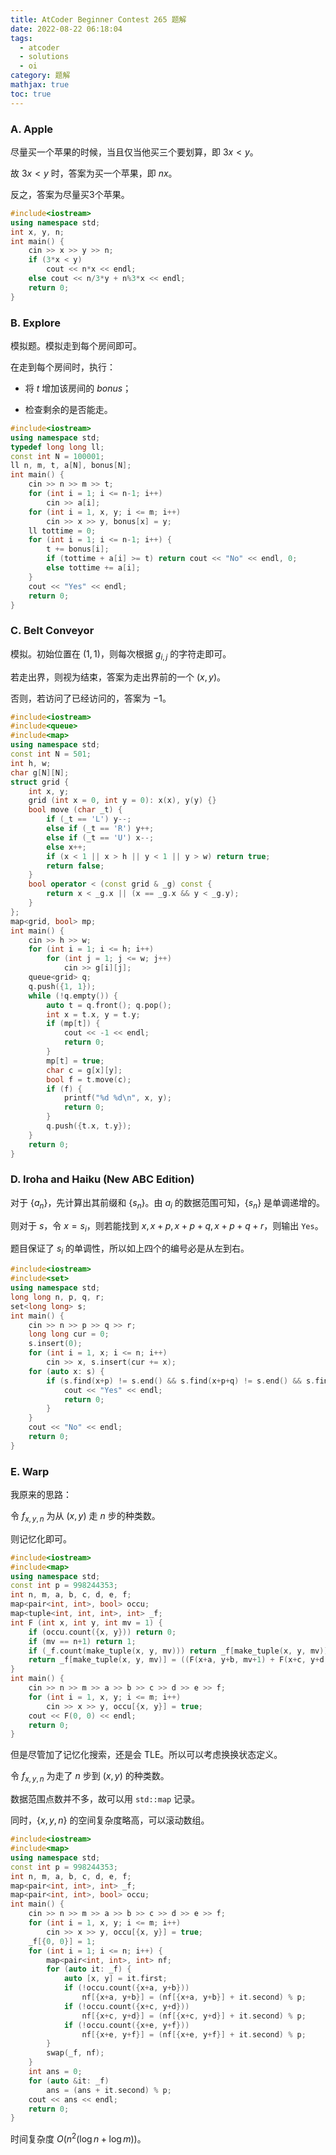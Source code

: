 ```yaml
---
title: AtCoder Beginner Contest 265 题解
date: 2022-08-22 06:18:04
tags:
  - atcoder
  - solutions
  - oi
category: 题解
mathjax: true
toc: true
---
```

### A. Apple

尽量买一个苹果的时候，当且仅当他买三个要划算，即 $3x < y$。

故 $3x < y$ 时，答案为买一个苹果，即 $nx$。

反之，答案为尽量买$3$个苹果。

```c++
#include<iostream>
using namespace std;
int x, y, n;
int main() {
    cin >> x >> y >> n;
    if (3*x < y)
        cout << n*x << endl;
    else cout << n/3*y + n%3*x << endl;
    return 0;
}
```

### B. Explore

模拟题。模拟走到每个房间即可。

在走到每个房间时，执行：

- 将 $t$ 增加该房间的 $bonus$；

- 检查剩余的是否能走。

```c++
#include<iostream>
using namespace std;
typedef long long ll;
const int N = 100001;
ll n, m, t, a[N], bonus[N];
int main() {
    cin >> n >> m >> t;
    for (int i = 1; i <= n-1; i++)
        cin >> a[i];
    for (int i = 1, x, y; i <= m; i++)
        cin >> x >> y, bonus[x] = y;
    ll tottime = 0;
    for (int i = 1; i <= n-1; i++) {
        t += bonus[i];
        if (tottime + a[i] >= t) return cout << "No" << endl, 0;
        else tottime += a[i];
    }
    cout << "Yes" << endl;
    return 0;
}
```

### C. Belt Conveyor

模拟。初始位置在 $(1, 1)$，则每次根据 $g_{i, j}$ 的字符走即可。

若走出界，则视为结束，答案为走出界前的一个 $(x, y)$。

否则，若访问了已经访问的，答案为 $-1$。

```c++
#include<iostream>
#include<queue>
#include<map>
using namespace std;
const int N = 501;
int h, w;
char g[N][N];
struct grid {
    int x, y;
    grid (int x = 0, int y = 0): x(x), y(y) {}
    bool move (char _t) {
        if (_t == 'L') y--;
        else if (_t == 'R') y++;
        else if (_t == 'U') x--;
        else x++;
        if (x < 1 || x > h || y < 1 || y > w) return true;
        return false;
    }
    bool operator < (const grid & _g) const {
        return x < _g.x || (x == _g.x && y < _g.y);
    }
};
map<grid, bool> mp;
int main() {
    cin >> h >> w;
    for (int i = 1; i <= h; i++)
        for (int j = 1; j <= w; j++)
            cin >> g[i][j];
    queue<grid> q;
    q.push({1, 1});
    while (!q.empty()) {
        auto t = q.front(); q.pop();
        int x = t.x, y = t.y;
        if (mp[t]) {
            cout << -1 << endl;
            return 0;
        }
        mp[t] = true;
        char c = g[x][y];
        bool f = t.move(c);
        if (f) {
            printf("%d %d\n", x, y);
            return 0;
        }
        q.push({t.x, t.y});
    }
    return 0;
}
```

### D. Iroha and Haiku (New ABC Edition)

对于 $\{a_n\}$，先计算出其前缀和 $\{s_n\}$。由 $a_i$ 的数据范围可知，$\{s_n\}$ 是单调递增的。

则对于 $s$，令 $x=s_i$，则若能找到 $x, x+p, x+p+q, x+p+q+r$，则输出 `Yes`。

题目保证了 $s_i$ 的单调性，所以如上四个的编号必是从左到右。

```c++
#include<iostream>
#include<set>
using namespace std;
long long n, p, q, r;
set<long long> s;
int main() {
    cin >> n >> p >> q >> r;
    long long cur = 0;
    s.insert(0);
    for (int i = 1, x; i <= n; i++)
        cin >> x, s.insert(cur += x);
    for (auto x: s) {
        if (s.find(x+p) != s.end() && s.find(x+p+q) != s.end() && s.find(x+p+q+r) != s.end()) {
            cout << "Yes" << endl;
            return 0;
        }
    }
    cout << "No" << endl;
    return 0;
}
```

### E. Warp

我原来的思路：

令 $f_{x, y, n}$ 为从 $(x, y)$ 走 $n$ 步的种类数。

则记忆化即可。

```c++
#include<iostream>
#include<map>
using namespace std;
const int p = 998244353;
int n, m, a, b, c, d, e, f;
map<pair<int, int>, bool> occu;
map<tuple<int, int, int>, int> _f;
int F (int x, int y, int mv = 1) {
    if (occu.count({x, y})) return 0;
    if (mv == n+1) return 1;
    if (_f.count(make_tuple(x, y, mv))) return _f[make_tuple(x, y, mv)];
    return _f[make_tuple(x, y, mv)] = ((F(x+a, y+b, mv+1) + F(x+c, y+d, mv+1)) % p + F(x+e, y+f, mv+1)) % p;
}
int main() {
    cin >> n >> m >> a >> b >> c >> d >> e >> f;
    for (int i = 1, x, y; i <= m; i++)
        cin >> x >> y, occu[{x, y}] = true;
    cout << F(0, 0) << endl;
    return 0;
}
```

但是尽管加了记忆化搜索，还是会 TLE。所以可以考虑换换状态定义。

令 $f_{x, y, n}$ 为走了 $n$ 步到 $(x, y)$ 的种类数。

数据范围点数并不多，故可以用 `std::map` 记录。

同时，$\{x, y, n\}$ 的空间复杂度略高，可以滚动数组。

```c++
#include<iostream>
#include<map>
using namespace std;
const int p = 998244353;
int n, m, a, b, c, d, e, f;
map<pair<int, int>, int> _f;
map<pair<int, int>, bool> occu;
int main() {
    cin >> n >> m >> a >> b >> c >> d >> e >> f;
    for (int i = 1, x, y; i <= m; i++)
        cin >> x >> y, occu[{x, y}] = true;
    _f[{0, 0}] = 1;
    for (int i = 1; i <= n; i++) {
        map<pair<int, int>, int> nf;
        for (auto it: _f) {
            auto [x, y] = it.first;
            if (!occu.count({x+a, y+b}))
                nf[{x+a, y+b}] = (nf[{x+a, y+b}] + it.second) % p;
            if (!occu.count({x+c, y+d}))
                nf[{x+c, y+d}] = (nf[{x+c, y+d}] + it.second) % p;
            if (!occu.count({x+e, y+f}))
                nf[{x+e, y+f}] = (nf[{x+e, y+f}] + it.second) % p;
        }
        swap(_f, nf);
    }
    int ans = 0;
    for (auto &it: _f)
        ans = (ans + it.second) % p;
    cout << ans << endl;
    return 0;
}
```

时间复杂度 $O(n^2(\log n+\log m))$。